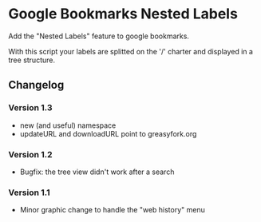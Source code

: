 Google Bookmarks Nested Labels
==============================

Add the "Nested Labels" feature to google bookmarks.

With this script your labels are splitted on the '/' charter and
displayed in a tree structure.


## Changelog

### Version 1.3
- new (and useful) namespace
- updateURL and downloadURL point to greasyfork.org

### Version 1.2
- Bugfix: the tree view didn't work after a search

### Version 1.1
- Minor graphic change to handle the "web history" menu
